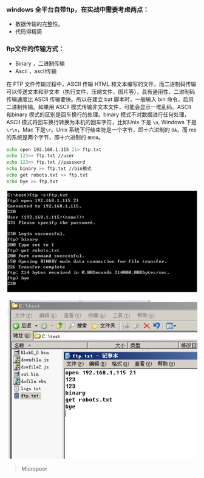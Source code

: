 ### windows 全平台自带ftp，在实战中需要考虑两点：  
* 数据传输的完整性。  
* 代码得精简

### ftp文件的传输方式：  
* Binary ，二进制传输  
* Ascii ，ascII传输

在 FTP 文件传输过程中，ASCII 传输 HTML 和文本编写的文件，而二进制码传输可以传送文本和非文本（执行文件，压缩文件，图片等），具有通用性，二进制码传输速度比 ASCII 传输要快。所以在建立 bat 脚本时，一般输入 bin 命令，启用二进制传输。如果用 ASCII 模式传输非文本文件，可能会显示一堆乱码。ASCII 和binary 模式的区别是回车换行的处理。binary 模式不对数据进行任何处理，ASCII 模式将回车换行转换为本机的回车字符，比如Unix 下是 `\n`, Windows 下是`\r\n`，Mac 下是`\r`。Unix 系统下行结束符是一个字节，即十六进制的 `0A`，而 ms 的系统是两个字节，即十六进制的 `0D0A`。

```bash
echo open 192.168.1.115 21> ftp.txt
echo 123>> ftp.txt //user
echo 123>> ftp.txt //password
echo binary >> ftp.txt //bin模式
echo get robots.txt >> ftp.txt
echo bye >> ftp.txt
```

![](/img/c5c7ac3159ec54aebb31f66d8de10af7.jpg)

![](/img/c165fc58678e3ce58625166bd8a2b927.jpg)


>   Micropoor
